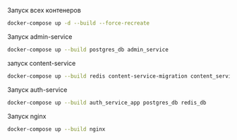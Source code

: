 Запуск всех контенеров
```bash
docker-compose up -d --build --force-recreate
```
Запуск admin-service
```bash
docker-compose up --build postgres_db admin_service
```
запуск content-service
```bash
docker-compose up --build redis content-service-migration content_service_elastic content_service_etl content_service_app postgres_db
```
Запуск auth-service
```bash
docker-compose up --build auth_service_app postgres_db redis_db
```
Запуск nginx
```bash
docker-compose up --build nginx
```
